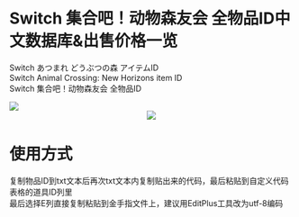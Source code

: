 # Switch 集合吧！动物森友会 全物品ID中文数据库&出售价格一览
Switch あつまれ どうぶつの森 アイテムID<br>
Switch Animal Crossing: New Horizons item ID<br>
Switch 集合吧！动物森友会 全物品ID<br>

<img src="https://www.nintendo.co.jp/top/img/switch_mori_200131_l.jpg">

<div  align="center"><img src="https://i.imgur.com/iXLxgfB.png"></div>

# 使用方式
复制物品ID到txt文本后再次txt文本内复制贴出来的代码，最后粘贴到自定义代码表格的道具ID列里<br>
最后选择E列直接复制粘贴到金手指文件上，建议用EditPlus工具改为utf-8编码
